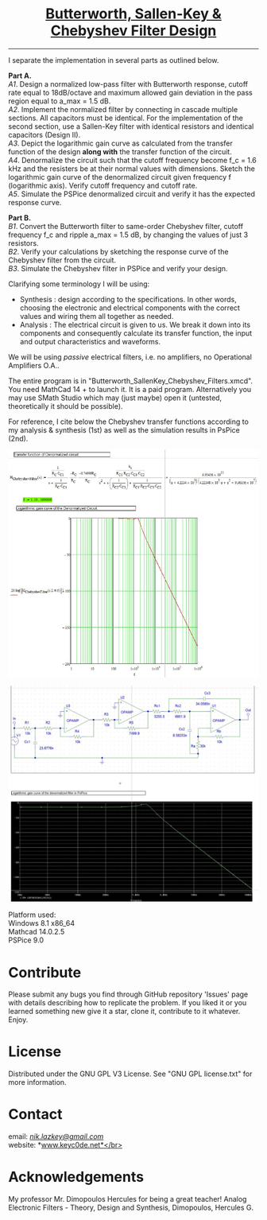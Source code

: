 <h1 align="center">
	<a href="https://github.com/KeyC0de/Butterworth_SallenKey_Chebyshev_Filter_Analysis.git">Butterworth, Sallen-Key & Chebyshev Filter Design</a>
</h1>
<hr>


I separate the implementation in several parts as outlined below.

**Part A.**</br>
*A1*. Design a normalized low-pass filter with Butterworth response, cutoff rate equal to 18dB/octave and maximum allowed gain deviation in the pass region equal to a_max = 1.5 dB.</br>
*A2*. Implement the normalized filter by connecting in cascade multiple sections. All capacitors must be identical. For the implementation of the second section, use a Sallen-Key filter with identical resistors and identical capacitors (Design II).</br>
*A3*. Depict the logarithmic gain curve as calculated from the transfer function of the design **along with** the transfer function of the circuit.</br>
*A4*. Denormalize the circuit such that the cutoff frequency become f_c = 1.6 kHz and the resisters be at their normal values with dimensions. Sketch the logarithmic gain curve of the denormalized circuit given frequency f (logarithmic axis). Verify cutoff frequency and cutoff rate.</br>
*A5*. Simulate the PSPice denormalized circuit and verify it has the expected response curve.</br>

**Part B.**</br>
*B1*. Convert the Butterworth filter to same-order Chebyshev filter, cutoff frequency f_c and ripple a_max = 1.5 dB, by changing the values of just 3 resistors.</br>
*B2*. Verify your calculations by sketching the response curve of the Chebyshev filter from the circuit.</br>
*B3*. Simulate the Chebyshev filter in PSPice and verify your design.


Clarifying some terminology I will be using:

* Synthesis : design according to the specifications. In other words, choosing the electronic and electrical components with the correct values and wiring them all together as needed.
* Analysis : The electrical circuit is given to us. We break it down into its components and consequently calculate its transfer function, the input and output characteristics and waveforms.

We will be using *passive* electrical filters, i.e. no amplifiers, no Operational Amplifiers O.A..

The entire program is in "Butterworth_SallenKey_Chebyshev_Filters.xmcd". You need MathCad 14 + to launch it. It is a paid program. Alternatively you may use SMath Studio which may (just maybe) open it (untested, theoretically it should be possible).</br>

For reference, I cite below the Chebyshev transfer functions according to my analysis & synthesis (1st) as well as the simulation results in PsPice (2nd).

<p style="text-align: center;">
	<img src="_present/chebyshev_filter_transfer_function.jpg" />
</p>

<p style="text-align: center;">
	<img src="_present/chebyshev_filter.jpg" />
</p>

Platform used:</br>
Windows 8.1 x86_64</br>
Mathcad 14.0.2.5</br>
PSPice 9.0


# Contribute

Please submit any bugs you find through GitHub repository 'Issues' page with details describing how to replicate the problem. If you liked it or you learned something new give it a star, clone it, contribute to it whatever. Enjoy.


# License

Distributed under the GNU GPL V3 License. See "GNU GPL license.txt" for more information.


# Contact

email: *nik.lazkey@gmail.com*</br>
website: *www.keyc0de.net*</br>


# Acknowledgements

My professor Mr. Dimopoulos Hercules for being a great teacher!
Analog Electronic Filters - Theory, Design and Synthesis, Dimopoulos, Hercules G.